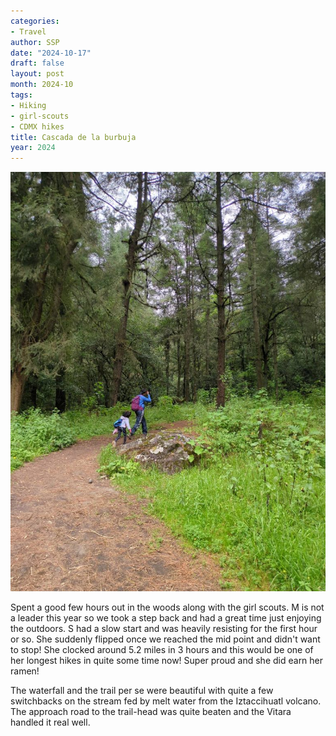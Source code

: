 ```yaml
---
categories:
- Travel
author: SSP
date: "2024-10-17"
draft: false
layout: post
month: 2024-10
tags:
- Hiking
- girl-scouts
- CDMX hikes
title: Cascada de la burbuja
year: 2024
---
```


![](Burbuja.jpg)

Spent a good few hours out in the woods along with the girl scouts. M is not a leader this year so we took a step back and had a great time just enjoying the outdoors. S had a slow start and was heavily resisting for the first hour or so. She suddenly flipped once we reached the mid point and didn't want to stop! She clocked around 5.2 miles in 3 hours and this would be one of her longest hikes in quite some time now! Super proud and she did earn her ramen!

The waterfall and the trail per se were beautiful with quite a few switchbacks on the stream fed by melt water from the Iztaccihuatl volcano. The approach road to the trail-head was quite beaten and the Vitara handled it real well. 